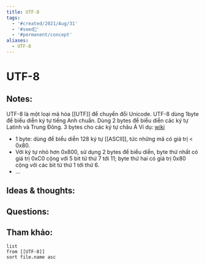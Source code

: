 ```yaml
---
title: UTF-8
tags:
  - '#created/2021/Aug/31'
  - '#seed🥜'
  - '#permanent/concept'
aliases:
  - UTF-8
---
```

# UTF-8

## Notes:
UTF-8 là một loại mã hóa [[UTF]] để chuyển đổi Unicode.
UTF-8 dùng 1byte để biểu diễn ký tự tiếng Anh chuẩn. Dùng 2 bytes để biểu diễn các ký tự Latinh và Trung Đông. 3 bytes cho các ký tự châu Á
Ví dụ: [wiki](https://vi.wikipedia.org/wiki/Unicode)
- 1 byte: dùng để biểu diễn 128 ký tự [[ASCII]], tức những mã có giá trị < 0x80. 
- Với ký tự nhỏ hơn 0x800, sử dụng 2 bytes để biểu diễn, byte thứ nhất có giá trị 0xC0 cộng với 5 bit từ thứ 7 tới 11; byte thứ hai có giá trị 0x80 cộng với các bit từ thứ 1 tới thứ 6. 
- ...	

## Ideas & thoughts:

## Questions:


## Tham khảo:
```dataview
list
from [[UTF-8]]
sort file.name asc
```